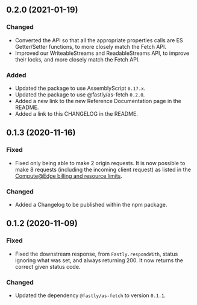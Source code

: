 ## 0.2.0 (2021-01-19)

### Changed

- Converted the API so that all the appropriate properties calls are ES Getter/Setter functions, to more closely match the Fetch API.
- Improved our WriteableStreams and ReadableStreams API, to improve their locks, and more closely match the Fetch API.

### Added

- Updated the package to use AssemblyScript `0.17.x`.
- Updated the package to use @fastly/as-fetch `0.2.0`.
- Added a new link to the new Reference Documentation page in the README.
- Added a link to this CHANGELOG in the README.

## 0.1.3 (2020-11-16)

### Fixed

- Fixed only being able to make 2 origin requests. It is now possible to make 8 requests (including the incoming client request) as listed in the [Compute@Edge billing and resource limits](https://docs.fastly.com/products/compute-at-edge-billing-and-resource-limits).

### Changed

- Added a Changelog to be published within the npm package.

## 0.1.2 (2020-11-09)

### Fixed

- Fixed the downstream response, from `Fastly.respondWith`, status ignoring what was set, and always returning 200. It now returns the correct given status code.

### Changed

- Updated the dependency `@fastly/as-fetch` to version `0.1.1`.
